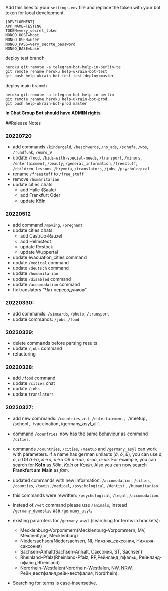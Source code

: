 
Add this lines to your `settings.env` file and replace the token with your bot token for local development.

```
[DEVELOPMENT]
APP_NAME=TESTING
TOKEN=very_secret_token
MONGO_HOST=host
MONGO_USER=user
MONGO_PASS=very_secrte_password
MONGO_BASE=base
```

deploy test branch
```
heroku git:remote -a telegram-bot-help-in-berlin-te 
git remote rename heroku help-ukrain-bot-test 
git push help-ukrain-bot-test test-deploy:master
```

deploy main branch 
```
heroku git:remote -a telegram-bot-help-in-berlin
git remote rename heroku help-ukrain-bot-prod
git push help-ukrain-bot-prod master
```

**In Chat Group Bot should have ADMIN rights**

##Release Notes 
### 20220720
- add commands `/kindergeld`, `/beschwerde`, `/no_ads`, `/schufa`, `/wbs`, `/rundfunk`, `/euro_9`
- update `/food`, `/kids-with-special-needs`, `/transport`, `/minors`, `/entertainment`, `/beauty`, `/general_information`, `/freestuff`, `/children_lessons`, `/hryvnia`, `/translators`, `/jobs`, `/psychological`
- rename `/freestuff` to `/free_stuff`
- remove `/humanitarian`
- update cities chats:
  - add Halle (Saale)
  - add Frankfurt Oder
  - update Köln

### 20220512
- add command `/moving`, `/pregnant`
- update cities chats:
  - add Castrop-Rauxel 
  - add Helmstedt 
  - update Rostock 
  - update Wuppertal 
- update evacuation_cities command 
- update `/medical` command
- update `/deutsch` command
- update `/humanitarian`
- update `/disabled` command
- update `/accomodation` command
- fix translators "Чат переводчиков"
### 20220330:
- add commands: `/simcards`, `/photo`, `/transport`
- update commands: `/jobs`, `/food`
### 20220329:
- delete commands before parsing results
- update `/jobs` command
- refactoring
### 20220328:
- add `/food` command
- update `/cities` chat
- update `/jobs`
- update `translators`

### 20220327:
- add new commands: `/countries_all`, `/entertainment, `/meetup`, `/school`, `/vaccination` , `/germany_asyl_all`.
- command `/countries `now has the same behaviour as command `/cities`.
- commands `/countries`, `/cities`, `/meetup` and `/germany_asyl` can work with parameters. If a name has german umlauts (*ä*, *ö*, *ü*), you can use *ä*, *ö*, *ü* OR *ä*->*a*, *ö*->*o*, *ü*->*u* OR *ä*->*ae*, *ö*-*oe*, *ü*-*ue*. For example, you can search for **Köln** as *Köln*, *Koln* or *Koeln*. Also you can now search **Frankfurt am Main** as *fam*.
- updated commands with new information: `/accomodation`, `/cities`, `/counties`, `/taxis`, `/medical`, `/psychological`, `/dentist` , `/humanitarian`.
- this commands were rewritten: `/psychological`, `/legal`, `/accomodation`. 
- instead of `/vet` command please use `/animals`, instead `/germany_domestic` use `/germany_asyl`.
- existing paramters for `/germany_asyl` (searching for terms in brackets):
  - Mecklenburg-Vorpommern(Mecklenburg-Vorpommern, MV, Мекленбург, Mecklenburg)
  - Niedersachsen(Niedersachsen, NI, Нижняя_саксония, Нижняя-саксония)
  - Sachsen-Anhalt(Sachsen-Anhalt, Саксония, ST, Sachsen)
  - Rheinland-Pfalz(Rheinland-Pfalz, RP,Рейнланд_пфальц, Рейнланд-пфальц,Rheinland)
  - Nordrhein-Westfalen(Nordrhein-Westfalen, NW, NRW, Рейн_вестфалия,рейн-вестфалия,  Nordrhein).

- Searching for terms is case-insensetive.
